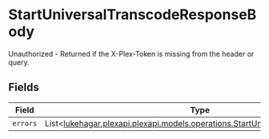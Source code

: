 # StartUniversalTranscodeResponseBody

Unauthorized - Returned if the X-Plex-Token is missing from the header or query.


## Fields

| Field                                                                                                                                       | Type                                                                                                                                        | Required                                                                                                                                    | Description                                                                                                                                 |
| ------------------------------------------------------------------------------------------------------------------------------------------- | ------------------------------------------------------------------------------------------------------------------------------------------- | ------------------------------------------------------------------------------------------------------------------------------------------- | ------------------------------------------------------------------------------------------------------------------------------------------- |
| `errors`                                                                                                                                    | List<[lukehagar.plexapi.plexapi.models.operations.StartUniversalTranscodeErrors](../../models/operations/StartUniversalTranscodeErrors.md)> | :heavy_minus_sign:                                                                                                                          | N/A                                                                                                                                         |